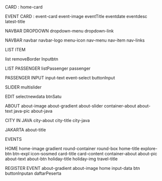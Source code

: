 CARD :
home-card 

EVENT CARD :
event-card
event-image
eventTitle
eventdate
eventdesc
latest-title

NAVBAR DROPDOWN
dropdown-menu
dropdown-link

NAVBAR
navbar
navbar-logo
menu-icon
nav-menu
nav-item
nav-links

LIST ITEM

list
removeBorder
Inputbtn

LIST PASSENGER
listPassenger
passenger

PASSENGER INPUT
input-text
event-select
buttonInput

SLIDER
multislider

EDIT
selectnewdata
btnSatu






ABOUT
about-image
about-gradient
about-slider
container-about
about-text
java-pic
about-java

CITY IN JAVA
city-about
city-title
city-java

JAKARTA
about-title

EVENTS

HOME
home-image
gradient
round-container
round-box
home-title
explore-btn
btn-expl
icon-sosmed
card-title
card-content
container-about
about-pic
about-text
about-btn
holiday-title
holiday-img
travel-title

REGISTER EVENT
about-gradient
about-image
home
input-data
btn
buttonInputan
daftarPeserta
